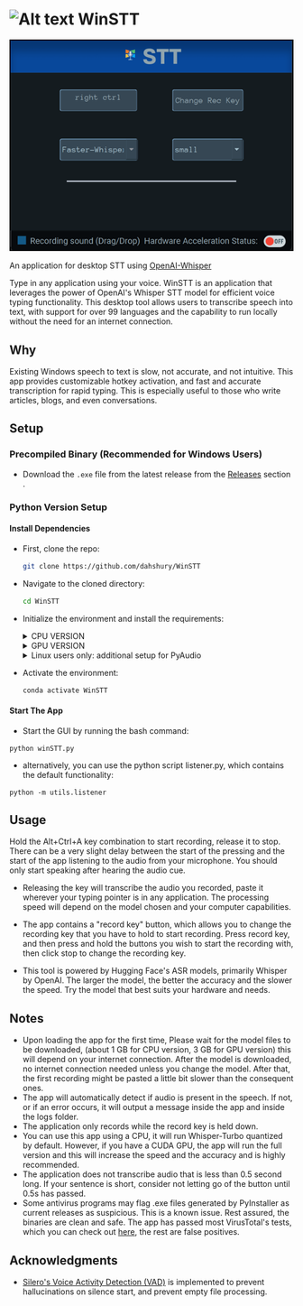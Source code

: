 # <img src="./media/Windows 1 Theta.ico" alt="Alt text" width="30"> WinSTT

![Alt text](</media/untitled.png>)

An application for desktop STT using [OpenAI-Whisper](https://github.com/openai/whisper)

Type in any application using your voice. WinSTT is an application that leverages the power of OpenAI's Whisper STT model for efficient voice typing functionality. This desktop tool allows users to transcribe speech into text, with support for over 99 languages and the capability to run locally without the need for an internet connection.

## Why

Existing Windows speech to text is slow, not accurate, and not intuitive. This app provides customizable hotkey activation, and fast and accurate transcription for rapid typing. This is especially useful to those who write articles, blogs, and even conversations.

## Setup

### Precompiled Binary (Recommended for Windows Users)

- Download the `.exe` file from the latest release from the [Releases](https://github.com/dahshury/WinSTT/releases) section .

### Python Version Setup

#### Install Dependencies

- First, clone the repo:

    ```bash
    git clone https://github.com/dahshury/WinSTT
    ```

- Navigate to the cloned directory:

    ```bash
    cd WinSTT
    ```

- Initialize the environment and install the requirements:

    <details>
    <summary>CPU VERSION</summary>

    ```bash
    conda env create -f env.yaml
    ```

    </details>

    <details>
    <summary>GPU VERSION</summary>

    ```bash
    conda env create -f env-gpu.yaml
    ```

    </details>

    <details>
    <summary>Linux users only: additional setup for PyAudio</summary>

    For Linux, you need to install `PortAudio`, which PyAudio depends on. Use the following commands to install PortAudio on common Linux distributions:

    - **Debian/Ubuntu**:
        ```bash
        sudo apt update
        sudo apt install portaudio19-dev libxcb1 libxcb-cursor0 libxcb-keysyms1 libxcb-render0 libxcb-shape0 libxcb-shm0 libxcb-xfixes0 libxcb-icccm4 libxcb-image0 libxcb-sync1 libxcb-xinerama0 libxcb-randr0 libxcb-util1 libx11-xcb1 libxrender1 libxkbcommon-x11-0
        ```

    </details>

- Activate the environment:

    ```bash
    conda activate WinSTT
    ```

#### Start The App

- Start the GUI by running the bash command:

```
python winSTT.py
```

- alternatively, you can use the python script listener.py, which contains the default functionality:

```
python -m utils.listener
```

## Usage

Hold the Alt+Ctrl+A key combination to start recording, release it to stop. There can be a very slight delay between the start of the pressing and the start of the app listening to the audio from your microphone. You should only start speaking after hearing the audio cue.

- Releasing the key will transcribe the audio you recorded, paste it wherever your typing pointer is in any application. The processing speed will depend on the model chosen and your computer capabilities.

- The app contains a "record key" button, which allows you to change the recording key that you have to hold to start recording. Press record key, and then press and hold the buttons you wish to start the recording with, then click stop to change the recording key.

- This tool is powered by Hugging Face's ASR models, primarily Whisper by OpenAI. The larger the model, the better the accuracy and the slower the speed. Try the model that best suits your hardware and needs.

## Notes

- Upon loading the app for the first time, Please wait for the model files to be downloaded, (about 1 GB for CPU version, 3 GB for GPU version) this will depend on your internet connection. After the model is downloaded, no internet connection needed unless you change the model. After that, the first recording might be pasted a little bit slower than the consequent ones.
- The app will automatically detect if audio is present in the speech. If not, or if an error occurs, it will output a message inside the app and inside the logs folder.
- The application only records while the record key is held down.
- You can use this app using a CPU, it will run Whisper-Turbo quantized by default. However, if you have a CUDA GPU, the app will run the full version and this will increase the speed and the accuracy and is highly recommended.
- The application does not transcribe audio that is less than 0.5 second long. If your sentence is short, consider not letting go of the button until 0.5s has passed.
- Some antivirus programs may flag .exe files generated by PyInstaller as current releases as suspicious. This is a known issue. Rest assured, the binaries are clean and safe. The app has passed most VirusTotal's tests, which you can check out [here](https://www.virustotal.com/gui/file/fd093cae0e778901d77e2a87fdfeed5ae259031640ca097cdd8900861f7ce36a?nocache=1), the rest are false positives.

## Acknowledgments

- [Silero's Voice Activity Detection (VAD)](https://github.com/snakers4/silero-vad) is implemented to prevent hallucinations on silence start, and prevent empty file processing.
